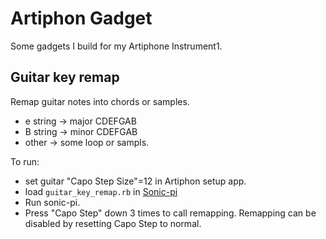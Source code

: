 # Artiphon Gadget

Some gadgets I build for my Artiphone Instrument1.

## Guitar key remap

Remap guitar notes into chords or samples.

* e string -> major CDEFGAB
* B string -> minor CDEFGAB
* other -> some loop or sampls.

To run: 

* set guitar "Capo Step Size"=12 in Artiphon setup app.
* load `guitar_key_remap.rb` in 
[Sonic-pi](https://sonic-pi.net/)
* Run sonic-pi.
* Press "Capo Step" down 3 times to call remapping. Remapping can be disabled by resetting Capo Step to normal.



